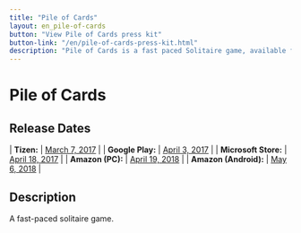 ```yaml
---
title: "Pile of Cards"
layout: en_pile-of-cards
button: "View Pile of Cards press kit"
button-link: "/en/pile-of-cards-press-kit.html"
description: "Pile of Cards is a fast paced Solitaire game, available for free for Android (Google Play), Windows (Microsoft Store) and Tizen."
---
```

# Pile of Cards

## Release Dates

| **Tizen:**        	| [March 7, 2017](http://www.tizenstore.com/main/getDetail.as?Id=com.Osgoode.PileOfCards) 	|
| **Google Play:**      | [April 3, 2017](https://play.google.com/store/apps/details?id=com.Osgoode.PileOfCards) 	|
| **Microsoft Store:** 	| [April 18, 2017](https://www.microsoft.com/en-us/p/pile-of-cards/9mzdk3ncf8z7)      		|
| **Amazon (PC):** 		| [April 19, 2018](https://www.amazon.com/Osgoode-Media-Pile-Cards-Download/dp/B07CV4SN1S) 	| 
| **Amazon (Android):** | [May 6, 2018](https://www.amazon.com/Osgoode-Media-Pile-of-Cards/dp/B07CW5WBH1)      		| 

## Description

A fast-paced solitaire game.

<amp-image-lightbox id="lightbox" layout="nodisplay"></amp-image-lightbox>
<amp-carousel height="200" layout="fixed-height" type="carousel">
<amp-img src="https://www.osgoodemedia.com/images/Pile-of-Cards-Logo.png" width="200" height="200" alt="Pile of Cards logo" on="tap:lightbox" role="button" tabindex="0"></amp-img>
<amp-img src="https://www.osgoodemedia.com/en/PileOfCards/poster.png" width="142" height="200" alt="Pile of Cards logo" on="tap:lightbox" role="button" tabindex="0"></amp-img>
<amp-img src="https://www.osgoodemedia.com/en/PileOfCards/backgroundart.png" width="356" height="200" alt="Pile of Cards background art" on="tap:lightbox" role="button" tabindex="0"></amp-img>
<amp-img src="https://www.osgoodemedia.com/en/images/pile-of-cards-01.jpg" width="356" height="200" alt="Pile of Cards screenshot" on="tap:lightbox" role="button" tabindex="0"></amp-img>
</amp-carousel>